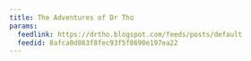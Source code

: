 ```yaml
---
title: The Adventures of Dr Tho
params:
  feedlink: https://drtho.blogspot.com/feeds/posts/default
  feedid: 8afca0d863f8fec93f5f8690e197ea22
---
```

